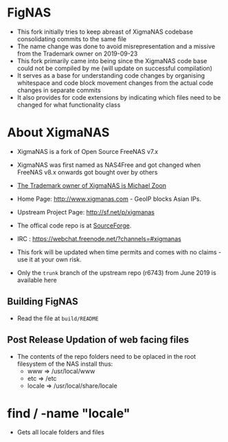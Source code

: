 # FigNAS
* This fork initially tries to keep abreast of XigmaNAS codebase consolidating commits to the same file
* The name change was done to avoid misrepresentation and a missive from the Trademark owner on 2019-09-23
* This fork primarily came into being since the XigmaNAS code base could not be compiled by me (will update on successful compilation)
* It serves as a base for understanding code changes by organising whitespace and code block movement changes from the actual code changes in separate commits
* It also provides for code extensions by indicating which files need to be changed for what functionality class

# About XigmaNAS
* XigmaNAS is a fork of Open Source FreeNAS v7.x
* XigmaNAS was first named as NAS4Free and got changed when FreeNAS v8.x onwards got bought over by others
* [The Trademark owner of XigmaNAS is Michael Zoon](http://tsdr.uspto.gov/#caseNumber=87689146&amp;caseSearchType=US_APPLICATION&amp;caseType=SERIAL_NO&amp;searchType=statusSearch)

* Home Page: http://www.xigmanas.com - GeoIP blocks Asian IPs.
* Upstream Project Page: http://sf.net/p/xigmanas
* The offical code repo is at [SourceForge](https://sourceforge.net/p/xigmanas/code).
* IRC : https://webchat.freenode.net/?channels=#xigmanas
* This fork will be updated when time permits and comes with no claims - use it at your own risk.
* Only the `trunk` branch of the upstream repo (r6743) from June 2019 is available here

## Building FigNAS
* Read the file at `build/README`

## Post Release Updation of web facing files
* The contents of the repo folders need to be oplaced in the root filesystem of the NAS install thus:
	* www => /usr/local/www
	* etc => /etc
	* locale => /usr/local/share/locale

# find / -name "locale"
* Gets all locale folders and files
